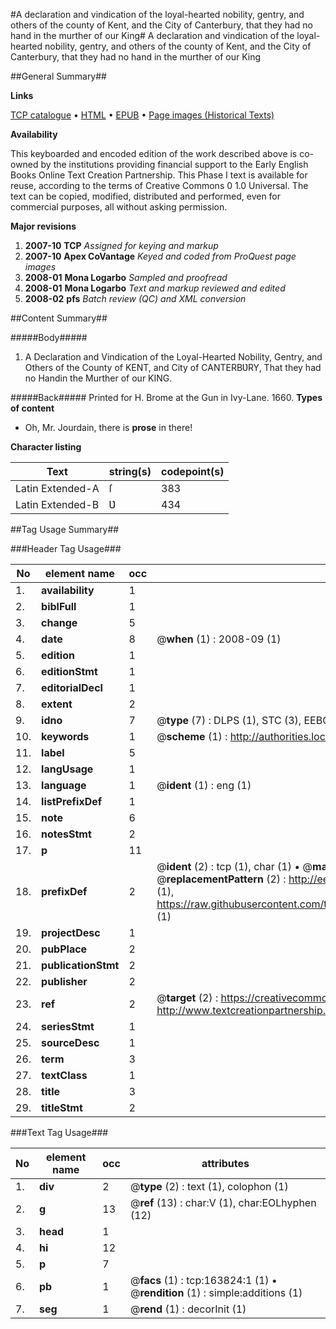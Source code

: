 #A declaration and vindication of the loyal-hearted nobility, gentry, and others of the county of Kent, and the City of Canterbury, that they had no hand in the murther of our King#
A declaration and vindication of the loyal-hearted nobility, gentry, and others of the county of Kent, and the City of Canterbury, that they had no hand in the murther of our King

##General Summary##

**Links**

[TCP catalogue](http://www.ota.ox.ac.uk/tcp/)  • 
[HTML](http://tei.it.ox.ac.uk/tcp/Texts-HTML/free/A82/A82069.html)  • 
[EPUB](http://tei.it.ox.ac.uk/tcp/Texts-EPUB/free/A82/A82069.epub) • 
[Page images (Historical Texts)](https://data.historicaltexts.jisc.ac.uk/view?pubId=eebo-99870608e&pageId=eebo-99870608e-163824-1)

**Availability**

This keyboarded and encoded edition of the
	       work described above is co-owned by the institutions
	       providing financial support to the Early English Books
	       Online Text Creation Partnership. This Phase I text is
	       available for reuse, according to the terms of Creative
	       Commons 0 1.0 Universal. The text can be copied,
	       modified, distributed and performed, even for
	       commercial purposes, all without asking permission.

**Major revisions**

1. __2007-10__ __TCP__ *Assigned for keying and markup*
1. __2007-10__ __Apex CoVantage__ *Keyed and coded from ProQuest page images*
1. __2008-01__ __Mona Logarbo__ *Sampled and proofread*
1. __2008-01__ __Mona Logarbo__ *Text and markup reviewed and edited*
1. __2008-02__ __pfs__ *Batch review (QC) and XML conversion*

##Content Summary##

#####Body#####

1. A Declaration and Vindication of the Loyal-Hearted Nobility, Gentry, and Others of the County of KENT, and City of CANTERBƲRY, That they had no Handin the Murther of our KING.

#####Back#####
Printed for H. Brome at the Gun in Ivy-Lane. 1660.
**Types of content**

  * Oh, Mr. Jourdain, there is **prose** in there!

**Character listing**


|Text|string(s)|codepoint(s)|
|---|---|---|
|Latin Extended-A|ſ|383|
|Latin Extended-B|Ʋ|434|

##Tag Usage Summary##

###Header Tag Usage###

|No|element name|occ|attributes|
|---|---|---|---|
|1.|__availability__|1||
|2.|__biblFull__|1||
|3.|__change__|5||
|4.|__date__|8| @__when__ (1) : 2008-09 (1)|
|5.|__edition__|1||
|6.|__editionStmt__|1||
|7.|__editorialDecl__|1||
|8.|__extent__|2||
|9.|__idno__|7| @__type__ (7) : DLPS (1), STC (3), EEBO-CITATION (1), PROQUEST (1), VID (1)|
|10.|__keywords__|1| @__scheme__ (1) : http://authorities.loc.gov/ (1)|
|11.|__label__|5||
|12.|__langUsage__|1||
|13.|__language__|1| @__ident__ (1) : eng (1)|
|14.|__listPrefixDef__|1||
|15.|__note__|6||
|16.|__notesStmt__|2||
|17.|__p__|11||
|18.|__prefixDef__|2| @__ident__ (2) : tcp (1), char (1)  •  @__matchPattern__ (2) : ([0-9\-]+):([0-9IVX]+) (1), (.+) (1)  •  @__replacementPattern__ (2) : http://eebo.chadwyck.com/downloadtiff?vid=$1&page=$2 (1), https://raw.githubusercontent.com/textcreationpartnership/Texts/master/tcpchars.xml#$1 (1)|
|19.|__projectDesc__|1||
|20.|__pubPlace__|2||
|21.|__publicationStmt__|2||
|22.|__publisher__|2||
|23.|__ref__|2| @__target__ (2) : https://creativecommons.org/publicdomain/zero/1.0/ (1), http://www.textcreationpartnership.org/docs/. (1)|
|24.|__seriesStmt__|1||
|25.|__sourceDesc__|1||
|26.|__term__|3||
|27.|__textClass__|1||
|28.|__title__|3||
|29.|__titleStmt__|2||


###Text Tag Usage###

|No|element name|occ|attributes|
|---|---|---|---|
|1.|__div__|2| @__type__ (2) : text (1), colophon (1)|
|2.|__g__|13| @__ref__ (13) : char:V (1), char:EOLhyphen (12)|
|3.|__head__|1||
|4.|__hi__|12||
|5.|__p__|7||
|6.|__pb__|1| @__facs__ (1) : tcp:163824:1 (1)  •  @__rendition__ (1) : simple:additions (1)|
|7.|__seg__|1| @__rend__ (1) : decorInit (1)|
